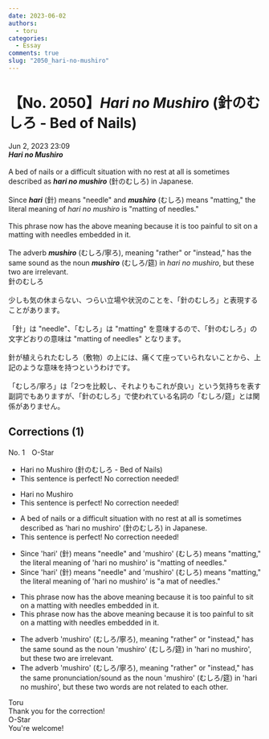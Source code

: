 ```yaml
---
date: 2023-06-02
authors:
  - toru
categories:
  - Essay
comments: true
slug: "2050_hari-no-mushiro"
---
```


# 【No. 2050】<strong><em>Hari no Mushiro</em></strong> (針のむしろ - Bed of Nails)
<div class="date">Jun 2, 2023 23:09</div>
<div id="post"><div id="body_show_ori">
<strong><em>Hari no Mushiro</em></strong><br/><br/>A bed of nails or a difficult situation with no rest at all is sometimes described as <strong><em>hari no mushiro</em></strong> (針のむしろ) in Japanese.<br/><br/>Since <strong><em>hari</em></strong> (針) means "needle" and <strong><em>mushiro</em></strong> (むしろ) means "matting," the literal meaning of <em>hari no mushiro</em> is "matting of needles."<br/><br/>This phrase now has the above meaning because it is too painful to sit on a matting with needles embedded in it.<br/><br/>The adverb <strong><em>mushiro</em></strong> (むしろ/寧ろ), meaning "rather" or "instead," has the same sound as the noun <strong><em>mushiro</em></strong> (むしろ/筵) in <em>hari no mushiro</em>, but these two are irrelevant.
</div></div>

<!-- more -->

<div id="post_ja"><div id="body_show_mo">
針のむしろ<br/><br/>少しも気の休まらない、つらい立場や状況のことを、「針のむしろ」と表現することがあります。<br/><br/>「針」は "needle"、「むしろ」は "matting" を意味するので、「針のむしろ」の文字どおりの意味は "matting of needles" となります。<br/><br/>針が植えられたむしろ（敷物）の上には、痛くて座っていられないことから、上記のような意味を持つというわけです。<br/><br/>「むしろ/寧ろ」は「2つを比較し、それよりもこれが良い」という気持ちを表す副詞でもありますが、「針のむしろ」で使われている名詞の「むしろ/筵」とは関係がありません。
</div></div>

## Corrections (1)
<div id="block"><div class="first_name"> No. 1　<span class="just_name">O-Star</span></div><div id="block2">
<ul class="correction_field">
<li class="incorrect">Hari no Mushiro (針のむしろ - Bed of Nails)</li>
<li class="corrected perfect">This sentence is perfect! No correction needed!</li>
</ul>
<ul class="correction_field">
<li class="incorrect">Hari no Mushiro</li>
<li class="corrected perfect">This sentence is perfect! No correction needed!</li>
</ul>
<ul class="correction_field">
<li class="incorrect">A bed of nails or a difficult situation with no rest at all is sometimes described as 'hari no mushiro' (針のむしろ) in Japanese.</li>
<li class="corrected perfect">This sentence is perfect! No correction needed!</li>
</ul>
<ul class="correction_field">
<li class="incorrect">Since 'hari' (針) means "needle" and 'mushiro' (むしろ) means "matting," the literal meaning of 'hari no mushiro' is "matting of needles."</li>
<li class="corrected correct">
Since 'hari' (針) means "needle" and 'mushiro' (むしろ) means "matting," the literal meaning of 'hari no mushiro' is "<span class="f_bold">a mat of </span>needles."
</li>
</ul>
<ul class="correction_field">
<li class="incorrect">This phrase now has the above meaning because it is too painful to sit on a matting with needles embedded in it.</li>
<li class="corrected correct">
This phrase now has the above meaning because it is too painful to sit on a mat<span class="sline"><span class="f_red">ting</span></span> with needles embedded in it.
</li>
</ul>
<ul class="correction_field">
<li class="incorrect">The adverb 'mushiro' (むしろ/寧ろ), meaning "rather" or "instead," has the same sound as the noun 'mushiro' (むしろ/筵) in 'hari no mushiro', but these two are irrelevant.</li>
<li class="corrected correct">
The adverb 'mushiro' (むしろ/寧ろ), meaning "rather" or "instead," has the same <span class="f_blue">pronunciation/sound </span>as the noun 'mushiro' (むしろ/筵) in 'hari no mushiro', but these <span class="f_bold">two words are not related to each other.</span>
</li>
</ul>
</div><div class="name"><span class="just_name">Toru</span><br>
Thank you for the correction!
</div>
<div class="name"><span class="just_name">O-Star</span><br>
You're welcome!
</div>
</div>
